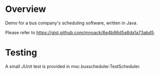 # Overview

Demo for a bus company's scheduling software, written in Java.

Please refer to https://gist.github.com/mnoack/6e4b66d5a8da1a73abd5.

# Testing

A small JUnit test is provided in mxc.busscheduler.TestScheduler.

